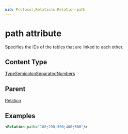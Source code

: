 ```yaml
---
uid: Protocol.Relations.Relation-path
---
```


# path attribute

Specifies the IDs of the tables that are linked to each other.

## Content Type

[TypeSemicolonSeparatedNumbers](xref:Protocol-TypeSemicolonSeparatedNumbers)

## Parent

[Relation](xref:Protocol.Relations.Relation)

## Examples

```xml
<Relation path="100;200;300;400;500"/>
```
